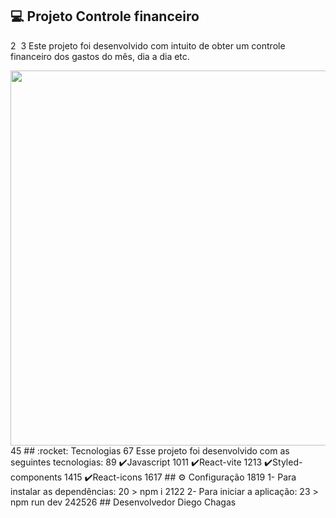  ## 💻 Projeto Controle financeiro
2
​
3
Este projeto foi desenvolvido com intuito de obter um controle financeiro dos gastos do mês, dia a dia etc.


<div align= "center">
<img src "https://user-images.githubusercontent.com/81427079/210626306-0f6fc682-544b-449d-8be2-9366e618cf91.jpg" width="600px">
</div>
4
​
5
 ## :rocket: Tecnologias
6
​
7
Esse projeto foi desenvolvido com as seguintes tecnologias:
8
​
9
✔️Javascript
10
​
11
✔️React-vite
12
​
13
✔️Styled-components
14
​
15
✔️React-icons
16
​
17
## ⚙ Configuração
18
​
19
1- Para instalar as dependências:
20
> npm i
21
​
22
2- Para iniciar a aplicação:
23
> npm run dev
24
​
25
​
26
## Desenvolvedor Diego Chagas